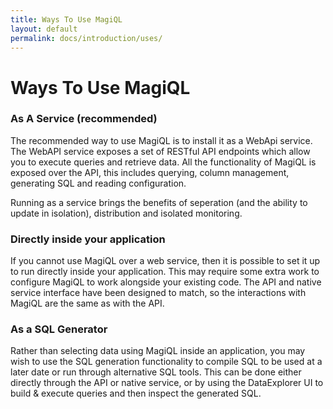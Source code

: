 ```yaml
---
title: Ways To Use MagiQL
layout: default
permalink: docs/introduction/uses/
---
```


Ways To Use MagiQL
=======

### As A Service (recommended)
The recommended way to use MagiQL is to install it as a WebApi service. The WebAPI service exposes a set of RESTful API endpoints which allow you to execute queries and retrieve data. All the functionality of MagiQL is exposed over the API, this includes querying, column management, generating SQL and reading configuration. 

Running as a service brings the benefits of seperation (and the ability to update in isolation), distribution and isolated monitoring.

### Directly inside your application
If you cannot use MagiQL over a web service, then it is possible to set it up to run directly inside your application. This may require some extra work to configure MagiQL to work alongside your existing code. The API and native service interface have been designed to match, so the interactions with MagiQL are the same as with the API.

### As a SQL Generator
Rather than selecting data using MagiQL inside an application, you may wish to use the SQL generation functionality to compile SQL to be used at a later date or run through alternative SQL tools. This can be done either directly through the API or native service, or by using the DataExplorer UI to build & execute queries and then inspect the generated SQL. 
